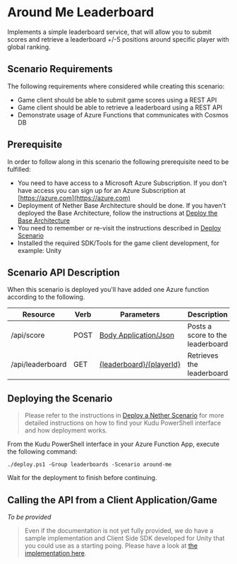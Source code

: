 # Around Me Leaderboard

Implements a simple leaderboard service, that will allow you to submit scores and retrieve a leaderboard +/-5 positions around specific player with global ranking.

## Scenario Requirements

The following requirements where considered while creating this scenario:

* Game client should be able to submit game scores using a REST API
* Game client should be able to retrieve a leaderboard using a REST API
* Demonstrate usage of Azure Functions that communicates with Cosmos DB

## Prerequisite

In order to follow along in this scenario the following prerequisite need to be fulfilled:

* You need to have access to a Microsoft Azure Subscription. If you don't have access you can sign up for an Azure Subscription at [https://azure.com](https://azure.com)
* Deployment of Nether Base Architecture should be done. If you haven't deployed the Base Architecture, follow the instructions at [Deploy the Base Architecture](../../../../../doc/deploy-base-architecture.md)
* You need to remember or re-visit the instructions described in [Deploy Scenario](../../../../../doc/deploy-scenario.md)
* Installed the required SDK/Tools for the game client development, for example: Unity

## Scenario API Description

When this scenario is deployed you'll have added one Azure function according to the following.

Resource          | Verb | Parameters               | Description
------------------|------|--------------------------|-----------------------------
/api/score        | POST | [Body Application/Json](score/sample.dat) | Posts a score to the leaderboard
/api/leaderboard  | GET  | [{leaderboard}/{playerId}](leaderboard/sample.dat) | Retrieves the leaderboard

## Deploying the Scenario

> Please refer to the instructions in [Deploy a Nether Scenario](../../../../../doc/deploy-scenario.md) for more detailed instructions on how to find your Kudu PowerShell interface and how deployment works.

From the Kudu PowerShell interface in your Azure Function App, execute the following command:

```
./deploy.ps1 -Group leaderboards -Scenario around-me
```

Wait for the deployment to finish before continuing.

## Calling the API from a Client Application/Game

_To be provided_

> Even if the documentation is not yet fully provided, we do have a sample implementation and Client Side SDK developed for Unity that you could use as a starting poing. Please have a look at [the implementation here](../../../../Client/Unity).
